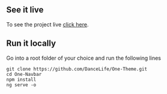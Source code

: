 ## See it live

To see the project live [click here](https://dancelife.github.io/One-Theme/Register/Options/).

## Run it locally

Go into a root folder of your choice and run the following lines

`git clone https://github.com/DanceLife/One-Theme.git` <br />
`cd One-Navbar` <br />
`npm install` <br />
`ng serve -o` <br />

